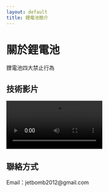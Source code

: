 ```yaml
---
layout: default
title: 鋰電池簡介
---
```


<div class="post">
  <h1 class="pageTitle">關於鋰電池</h1>
  <p class="intro">鋰電池四大禁止行為</p>

  <h2>技術影片</h2>
  <video controls width="50%">
    <source src="{{ '/assets/video/az.mp4' | relative_url }}" type="video/mp4">
    您的瀏覽器不支援影片播放，請使用支援 HTML5 的瀏覽器。
  </video>

  <h2>聯絡方式</h2>
  <p>Email：jetbomb2012@gmail.com</p>
</div>
